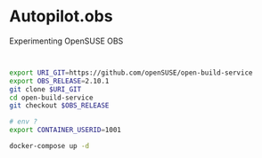 # Autopilot.obs

Experimenting OpenSUSE OBS


```bash


export URI_GIT=https://github.com/openSUSE/open-build-service
export OBS_RELEASE=2.10.1
git clone $URI_GIT
cd open-build-service
git checkout $OBS_RELEASE

# env ?
export CONTAINER_USERID=1001

docker-compose up -d

```
